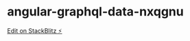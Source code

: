 # angular-graphql-data-nxqgnu

[Edit on StackBlitz ⚡️](https://stackblitz.com/edit/angular-graphql-data-nxqgnu)